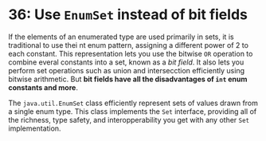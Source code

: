 # 36: Use `EnumSet` instead of bit fields

If the elements of an enumerated type are used primarily in sets, it is traditional to use thei nt enum pattern, assigning a different power of 2 to each constant. This representation lets you use the bitwise `OR` operation to combine everal constants into a set, known as a *bit field*. It also lets you perform set operations such as union and intersecction efficiently using bitwise arithmetic. But **bit fields have all the disadvantages of `int` enum constants and more**.

The `java.util.EnumSet` class efficiently represent sets of values drawn from a single enum type. This class implements the `Set` interface, providing all of the richness, type safety, and interopperability you get with any other `Set` implementation.
